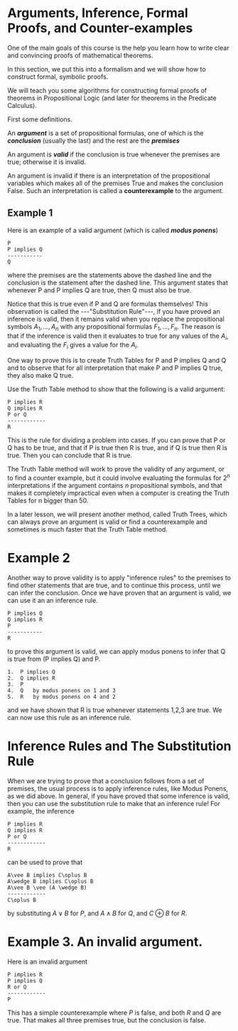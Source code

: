 # Arguments, Inference, Formal Proofs, and Counter-examples

One of the main goals of this course is the help you learn how to write clear and convincing proofs of mathematical theorems. 

In this section, we put this into a formalism and we will show how to construct formal, symbolic proofs.

We will teach you some algorithms for constructing formal proofs of theorems in Propositional Logic (and later 
for theorems in the Predicate Calculus).

First some definitions.

An ___argument___ is a set of propositional formulas, one of which is the ___conclusion___ 
(usually the last) and the rest are the ___premises___

An argument is ___valid___ if the conclusion is true whenever the premises are true;
otherwise it is invalid.

An argument is invalid if there is an interpretation of the propositional variables which makes
all of the premises True and makes the conclusion False. Such an interpretation is called a
__counterexample__ to the argument.

## Example 1
Here is an example of a valid argument (which is called ___modus ponens___)
```
P
P implies Q
-----------
Q
```
where the premises are the statements above the dashed line and the conclusion is the statement after the dashed line.
This argument states that whenever P and P implies Q are true, then Q must also be true.

Notice that this is true even if P and Q are formulas themselves! 
This observation is called the ---"Substitution Rule"---, if you have proved an inference is valid, then it
remains valid when you replace the propositional symbols $A_1,\ldots,A_n$ with any propositional formulas
$F_1,\ldots,F_n$. The reason is that if the inference is valid then it evaluates to true for any values of the $A_i$, and evaluating the $F_i$ gives a value for the $A_i$.

One way to prove this is to create Truth Tables for P and P implies Q and Q and to observe that for all interpretation
that make P and P implies Q true, they also make Q true. 

Use the Truth Table method to show that the following is a valid argument:
```
P implies R
Q implies R
P or Q
------------
R
```
This is the rule for dividing a problem into cases.  If you can prove that P or Q has to be true,
and that if P is true then R is true,   and if Q is true then R is true.  Then you can conclude that R is true.

The Truth Table method will work to prove the validity of any argument, or to find a counter example, but
it could involve evaluating the formulas for $2^n$ interpretations if the argument contains $n$ propositional symbols,
and that makes it completely impractical even when a computer is creating the Truth Tables for n bigger than 50.

In a later lesson, we will present another method, called Truth Trees, which can always prove an argument is valid or find a counterexample and sometimes is much faster that the Truth Table method.

# Example 2
Another way to prove validity is to apply "inference rules" to the premises to find other statements that are true, and
to continue this process, until we can infer the conclusion.  Once we have proven that an argument is valid, we can
use it an an inference rule.

```
P implies Q
Q implies R
P
-----------
R
```
to prove this argument is valid, we can apply modus ponens to infer that Q is true from (P implies Q) and P.

```
1.  P implies Q
2.  Q implies R
3.  P
4.  Q   by modus ponens on 1 and 3
5.  R   by modus ponens on 4 and 2
```
and we have shown that R is true whenever statements 1,2,3 are true. We can now use this rule
as an inference rule. 

# Inference Rules and The Substitution Rule
When we are trying to prove that a conclusion follows from a set of premises, the usual process is to
apply inference rules, like Modus Ponens, as we did above. In general, if you have proved that some inference
is valid, then you can use the substitution rule to make that an inference rule! For example, 
the inference
```
P implies R
Q implies R
P or Q
------------
R
```
can be used to prove that
```
A\vee B implies C\oplus B
A\wedge B implies C\oplus B
A\vee B \vee (A \wedge B)
------------
C\oplus B
```
by substituting $A\vee B$ for $P$, and $A\wedge B$ for $Q$, and $C\oplus B$ for $R$.




# Example 3. An invalid argument.
Here is an invalid argument
```
P implies R
P implies Q
R or Q
------------
P
```
This has a simple counterexample where $P$ is false, and both $R$ and $Q$ are true.
That makes all three premises true, but the conclusion is false.

